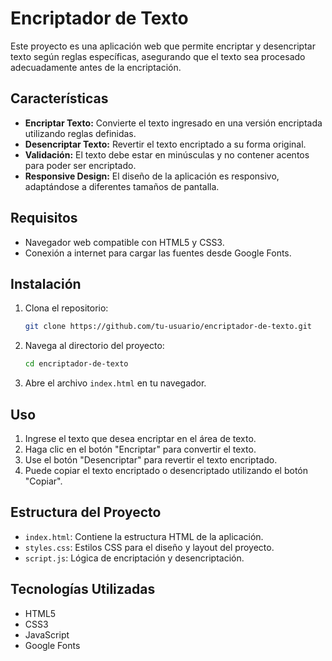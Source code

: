 # Encriptador de Texto

Este proyecto es una aplicación web que permite encriptar y desencriptar texto según reglas específicas, asegurando que el texto sea procesado adecuadamente antes de la encriptación.

## Características

- **Encriptar Texto:** Convierte el texto ingresado en una versión encriptada utilizando reglas definidas.
- **Desencriptar Texto:** Revertir el texto encriptado a su forma original.
- **Validación:** El texto debe estar en minúsculas y no contener acentos para poder ser encriptado.
- **Responsive Design:** El diseño de la aplicación es responsivo, adaptándose a diferentes tamaños de pantalla.

## Requisitos

- Navegador web compatible con HTML5 y CSS3.
- Conexión a internet para cargar las fuentes desde Google Fonts.

## Instalación

1. Clona el repositorio:
    ```bash
    git clone https://github.com/tu-usuario/encriptador-de-texto.git
    ```

2. Navega al directorio del proyecto:
    ```bash
    cd encriptador-de-texto
    ```

3. Abre el archivo `index.html` en tu navegador.

## Uso

1. Ingrese el texto que desea encriptar en el área de texto.
2. Haga clic en el botón "Encriptar" para convertir el texto.
3. Use el botón "Desencriptar" para revertir el texto encriptado.
4. Puede copiar el texto encriptado o desencriptado utilizando el botón "Copiar".

## Estructura del Proyecto

- `index.html`: Contiene la estructura HTML de la aplicación.
- `styles.css`: Estilos CSS para el diseño y layout del proyecto.
- `script.js`: Lógica de encriptación y desencriptación.

## Tecnologías Utilizadas

- HTML5
- CSS3
- JavaScript
- Google Fonts
